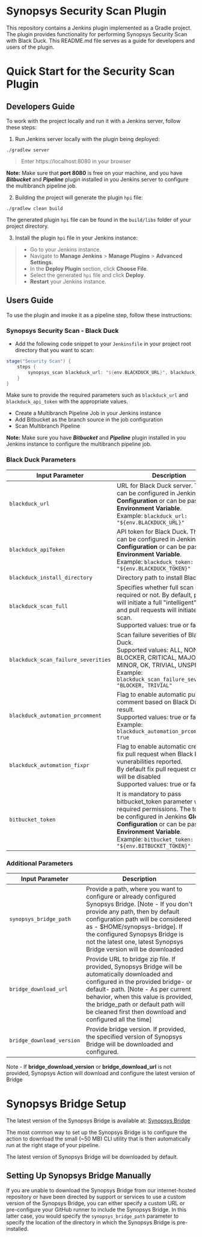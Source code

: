 # Synopsys Security Scan Plugin

This repository contains a Jenkins plugin implemented as a Gradle project. The plugin provides functionality for performing Synopsys Security Scan with Black Duck. This README.md file serves as a guide for developers and users of the plugin.

# Quick Start for the Security Scan Plugin

## Developers Guide

To work with the project locally and run it with a Jenkins server, follow these steps:

1. Run Jenkins server locally with the plugin being deployed:
```
./gradlew server
```
> Enter https://localhost:8080 in your browser

**Note:** Make sure that **port 8080** is free on your machine, and you have 
**_Bitbucket_** and **_Pipeline_** plugin installed in you Jenkins server to configure the multibranch pipeline job.

2. Building the project will generate the plugin `hpi` file:
```
./gradlew clean build
```

The generated plugin `hpi` file can be found in the `build/libs` folder of your project directory.

3. Install the plugin `hpi` file in your Jenkins instance:
>- Go to your Jenkins instance.
>- Navigate to **Manage Jenkins** > **Manage Plugins** > **Advanced Settings**.
>- In the **Deploy Plugin** section, click **Choose File**.
>- Select the generated `hpi` file and click **Deploy**.
>- **Restart** your Jenkins instance.

## Users Guide

To use the plugin and invoke it as a pipeline step, follow these instructions:

### Synopsys Security Scan - Black Duck

- Add the following code snippet to your `Jenkinsfile` in your project root directory that you want to scan:

```groovy
stage("Security Scan") {
    steps {
        synopsys_scan blackduck_url: "${env.BLACKDUCK_URL}", blackduck_api_token: "${env.BLACKDUCK_TOKEN}"
    }
}
```
Make sure to provide the required parameters such as `blackduck_url` and `blackduck_api_token` with the appropriate values.
- Create a Multibranch Pipeline Job in your Jenkins instance
- Add Bitbucket as the branch source in the job configuration
- Scan Multibranch Pipeline

**Note:** Make sure you have **_Bitbucket_** and **_Pipeline_** plugin installed in you Jenkins instance to configure the multibranch pipeline job.

### Black Duck Parameters

| Input Parameter                     | Description                                                                                                                                                                                                                                                | Mandatory / Optional |
|-------------------------------------|------------------------------------------------------------------------------------------------------------------------------------------------------------------------------------------------------------------------------------------------------------|---------------------|
| `blackduck_url`                     | URL for Black Duck server. The URL can be configured in Jenkins **Global Configuration** or can be passed as **Environment Variable**. <br> Example: `blackduck_url: "${env.BLACKDUCK_URL}"` </br>                                                         | Mandatory     |
| `blackduck_apiToken`                | API token for Black Duck. The token can be configured in Jenkins **Global Configuration** or can be passed as **Environment Variable**. <br> Example: `blackduck_token: "${env.BLACKDUCK_TOKEN}"` </br>                                                    | Mandatory     |
| `blackduck_install_directory`       | Directory path to install Black Duck                                                                                                                                                                                                                       | Optional     |
| `blackduck_scan_full`               | Specifies whether full scan is required or not. By default, pushes will initiate a full "intelligent" scan and pull requests will initiate a rapid scan. <br> Supported values: true or false </br>                                                        | Optional     |
| `blackduck_scan_failure_severities` | Scan failure severities of Black Duck. <br> Supported values: ALL, NONE, BLOCKER, CRITICAL, MAJOR, MINOR, OK, TRIVIAL, UNSPECIFIED. <br> Example: `blackduck_scan_failure_severities: "BLOCKER, TRIVIAL"` </br>                                            | Optional |
| `blackduck_automation_prcomment`    | Flag to enable automatic pull request comment based on Black Duck scan result. <br> Supported values: true or false. <br> Example: `blackduck_automation_prcomment: true` </br>                                                                            | Optional    |
| `blackduck_automation_fixpr`        | Flag to enable automatic creation for fix pull request when Black Duck vunerabilities reported. <br> By default fix pull request creation will be disabled <br> Supported values: true or false </br>                                                      | Optional    |
| `bitbucket_token`                   | It is mandatory to pass bitbucket_token parameter with required permissions. The token can be configured in Jenkins **Global Configuration** or can be passed as **Environment Variable**. <br> Example: `bitbucket_token: "${env.BITBUCKET_TOKEN}"` </br> | Mandatory if blackduck_automation_fixpr or blackduck_automation_prcomment is set true |

### Additional Parameters
|Input Parameter |Description                              |
|-----------------|------------------------------------------|
|`synopsys_bridge_path`| Provide a path, where you want to configure or already configured Synopsys Bridge. [Note - If you don't provide any path, then by default configuration path will be considered as - $HOME/synopsys-bridge]. If the configured Synopsys Bridge is not the latest one, latest Synopsys Bridge version will be downloaded          |
| `bridge_download_url`      | Provide URL to bridge zip file. If provided, Synopsys Bridge will be automatically downloaded and configured in the provided bridge- or default- path. [Note - As per current behavior, when this value is provided, the bridge_path or default path will be cleaned first then download and configured all the time]               |
|`bridge_download_version`| Provide bridge version. If provided, the specified version of Synopsys Bridge will be downloaded and configured.              |

Note - If **bridge_download_version** or **bridge_download_url** is not provided, Synopsys Action will download and configure the latest version of Bridge


# Synopsys Bridge Setup

The latest version of the Synopsys Bridge is available at: [Synopsys Bridge](https://sig-repo.synopsys.com/artifactory/bds-integrations-release/com/synopsys/integration/synopsys-bridge/)

The most common way to set up the Synopsys Bridge is to configure the action to download the small (~50 MB) CLI utility that is then automatically run at the right stage of your pipeline.

The latest version of Synopsys Bridge will be downloaded by default.

## Setting Up Synopsys Bridge Manually

If you are unable to download the Synopsys Bridge from our internet-hosted repository or have been directed by support or services to use a custom version of the Synopsys Bridge, you can either specify a custom URL or pre-configure your GitHub runner to include the Synopsys Bridge. In this latter case, you would specify the `synopsys_bridge_path` parameter to specify the location of the directory in which the Synopsys Bridge is pre-installed.
